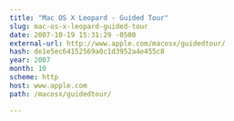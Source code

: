```yaml
---
title: "Mac OS X Leopard - Guided Tour"
slug: mac-os-x-leopard-guided-tour
date: 2007-10-19 15:31:29 -0500
external-url: http://www.apple.com/macosx/guidedtour/
hash: de1e5ec64152569a0c1d3952a4e455c8
year: 2007
month: 10
scheme: http
host: www.apple.com
path: /macosx/guidedtour/

---
```




